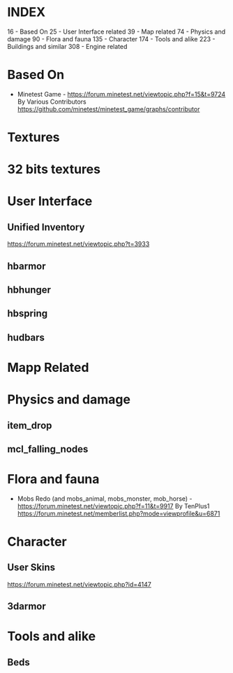 INDEX
=====

 16 - Based On
 25 - User Interface related
 39 - Map related
 74 - Physics and damage
 90 - Flora and fauna
135 - Character
174 - Tools and alike
223 - Buildings and similar
308 - Engine related


# Based On
- Minetest Game -
https://forum.minetest.net/viewtopic.php?f=15&t=9724
By Various Contributors
https://github.com/minetest/minetest_game/graphs/contributor

# Textures
 
# 32 bits textures

# User Interface

## Unified Inventory
https://forum.minetest.net/viewtopic.php?t=3933




## hbarmor

## hbhunger
## hbspring
## hudbars
## 
## 

# Mapp Related


# Physics and damage

## item_drop
## mcl_falling_nodes

# 
# 
# 
# Flora and fauna

- Mobs Redo (and mobs_animal, mobs_monster, mob_horse) -
https://forum.minetest.net/viewtopic.php?f=11&t=9917
By TenPlus1
https://forum.minetest.net/memberlist.php?mode=viewprofile&u=6871


# Character

## User Skins
https://forum.minetest.net/viewtopic.php?id=4147

## 3darmor
##
##

# Tools and alike

## Beds
##
##
##

# 
# 
# 
# 
